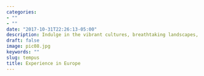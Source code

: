 ```yaml
---
categories:
- ""
- ""
date: "2017-10-31T22:26:13-05:00"
description: Indulge in the vibrant cultures, breathtaking landscapes, and unforgettable experiences that Europe has to offer, creating memories that will last a lifetime.
draft: false
image: pic08.jpg
keywords: ""
slug: tempus
title: Experience in Europe
---
```

